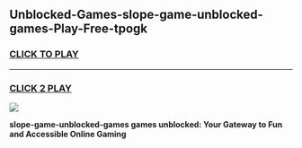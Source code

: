 
## Unblocked-Games-slope-game-unblocked-games-Play-Free-tpogk
<h3>
<a href="https://premium76.site?title=slope-game-unblocked-games&ref=21A">CLICK TO PLAY</a></h3>
<hr>

<h3>
<a href="https://premium76.site?title=slope-game-unblocked-games&ref=21A">CLICK 2 PLAY</a>
  
</h3>

<a href="https://premium76.site?title=slope-game-unblocked-games&ref=21A"><img src="https://clearcache.store/games.png"></a>


**slope-game-unblocked-games games unblocked: Your Gateway to Fun and Accessible Online Gaming**
